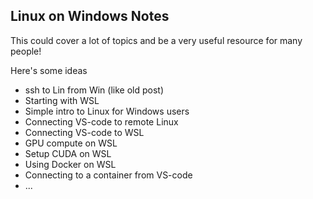## Linux on Windows Notes

This could cover a lot of topics and be a very useful resource for many people!

Here's some ideas

- ssh to Lin from Win (like old post)
- Starting with WSL
- Simple intro to Linux for Windows users
- Connecting VS-code to remote Linux
- Connecting VS-code to WSL
- GPU compute on WSL
- Setup CUDA on WSL
- Using Docker on WSL
- Connecting to a container from VS-code
- ...
